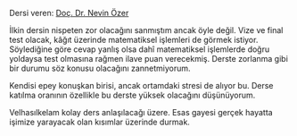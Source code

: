 Dersi veren: [Doç. Dr. Nevin Özer](https://akademik.duzce.edu.tr/nevinozer)

İlkin dersin nispeten zor olacağını sanmıştım ancak öyle değil. Vize ve final test olacak, kâğıt üzerinde matematiksel işlemleri de görmek istiyor. Söylediğine göre cevap yanlış olsa dahî matematiksel işlemlerde doğru yoldaysa test olmasına rağmen ilave puan verecekmiş. Derste zorlanma gibi bir durumu söz konusu olacağını zannetmiyorum.

Kendisi epey konuşkan birisi, ancak ortamdaki stresi de alıyor bu. Derse katılma oranının özellikle bu derste yüksek olacağını düşünüyorum.

Velhasılkelam kolay ders anlaşılacağı üzere. Esas gayesi gerçek hayatta işimize yarayacak olan kısımlar üzerinde durmak. 